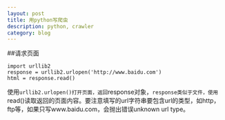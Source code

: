 ```yaml
---
layout: post
title: 用python写爬虫
description: python, crawler
category: blog
---
```


##请求页面

	import urllib2
	response = urllib2.urlopen('http://www.baidu.com')
	html = response.read()

使用`urllib2.urlopen()打开页面，返回`response对象，`response类似于文件，使用`read()读取返回的页面内容。要注意填写的url字符串要包含url的类型，如http，ftp等，如果只写www.baidu.com，会抛出错误unknown url type。


